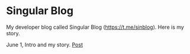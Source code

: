 # Singular Blog
My developer blog called Singular Blog (https://t.me/sinblog). Here is my story.

June 1, Intro and my story. [Post](https://github.com/malik-valli/dev-blog/blob/main/INTRO.md)
